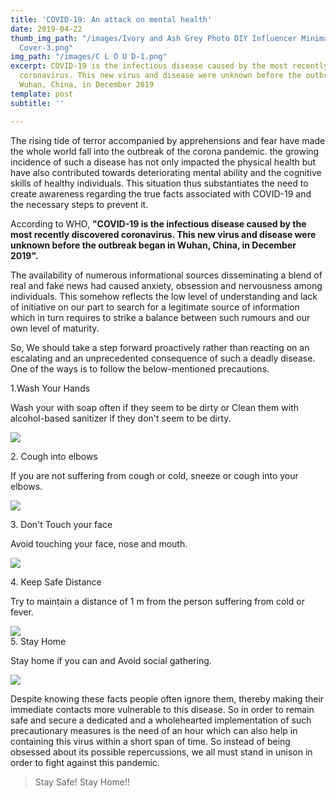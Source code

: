 ```yaml
---
title: 'COVID-19: An attack on mental health'
date: 2019-04-22
thumb_img_path: "/images/Ivory and Ash Grey Photo DIY Influencer Minimalist Facebook
  Cover-3.png"
img_path: "/images/C L O U D-1.png"
excerpt: COVID-19 is the infectious disease caused by the most recently discovered
  coronavirus. This new virus and disease were unknown before the outbreak began in
  Wuhan, China, in December 2019
template: post
subtitle: ''

---
```

The rising tide of terror accompanied by apprehensions and fear have made the whole world fall into the outbreak of the corona pandemic. the growing incidence of such a disease has not only impacted the physical health but have also contributed towards deteriorating mental ability and the cognitive skills of healthy individuals. This situation thus substantiates the need to create awareness regarding the true facts associated with COVID-19 and the necessary steps to prevent it.

According to WHO, **"COVID-19 is the infectious disease caused by the most recently discovered coronavirus. This new virus and disease were unknown before the outbreak began in Wuhan, China, in December 2019".**

The availability of numerous informational sources disseminating a blend of real and fake news had caused anxiety, obsession and nervousness among individuals. This somehow reflects the low level of understanding and lack of initiative on our part to search for a legitimate source of information which in turn requires to strike a balance between such rumours and our own level of maturity.

So, We should take a step forward proactively rather than reacting on an escalating and an unprecedented consequence of such a deadly disease. One of the ways is to follow the below-mentioned precautions.

1\.Wash Your Hands

Wash your with soap often if they seem to be dirty or Clean them with alcohol-based sanitizer if they don't seem to be dirty.

![](/images/Step1.png)

2\. Cough into elbows

If you are not suffering from cough or cold, sneeze or cough into your elbows.

![](/images/Step2.png)

3\. Don't Touch your face

Avoid touching your face, nose and mouth.

![](/images/Step3.png)

4\. Keep Safe Distance

Try to maintain a distance of 1 m from the person suffering from cold or fever.

![](/images/step4.png)  
5\. Stay Home

Stay home if you can and Avoid social gathering.

![](/images/step5.png)

Despite knowing these facts people often ignore them, thereby making their immediate contacts more vulnerable to this disease. So in order to remain safe and secure a dedicated and a wholehearted implementation of such precautionary measures is the need of an hour which can also help in containing this virus within a short span of time. So instead of being obsessed about its possible repercussions, we all must stand in unison in order to fight against this pandemic.

> Stay Safe! Stay Home!!